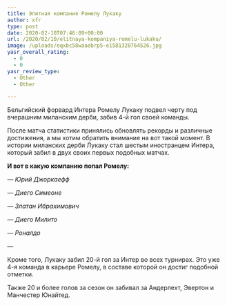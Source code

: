 ```yaml
---
title: Элитная компания Ромелу Лукаку
author: xfr
type: post
date: 2020-02-10T07:46:09+00:00
url: /2020/02/10/elitnaya-kompaniya-romelu-lukaku/
image: /uploads/eqxbc58waaebrp5-e1581320764526.jpg
yasr_overall_rating:
  - 0
  - 0
yasr_review_type:
  - Other
  - Other

---
```

Бельгийский форвард Интера Ромелу Лукаку подвел черту под вчерашним миланским дерби, забив 4-й гол своей команды.

После матча статистики принялись обновлять рекорды и различные достижения, а мы хотим обратить внимание на вот такой момент. В истории миланских дерби Лукаку стал шестым иностранцем Интера, который забил в двух своих первых подобных матчах.

**И вот в какую компанию попал Ромелу:**

_&#8212; Юрий Джоркаефф_

_&#8212; Диего Симеоне_

_&#8212; Златан Ибрахимович_

_&#8212; Диего Милито_

_&#8212; Роналдо_

&#8212;

Кроме того, Лукаку забил 20-й гол за Интер во всех турнирах. Это уже 4-я команда в карьере Ромелу, в составе которой он достиг подобной отметки.

Также 20 и более голов за сезон он забивал за Андерлехт, Эвертон и Манчестер Юнайтед.